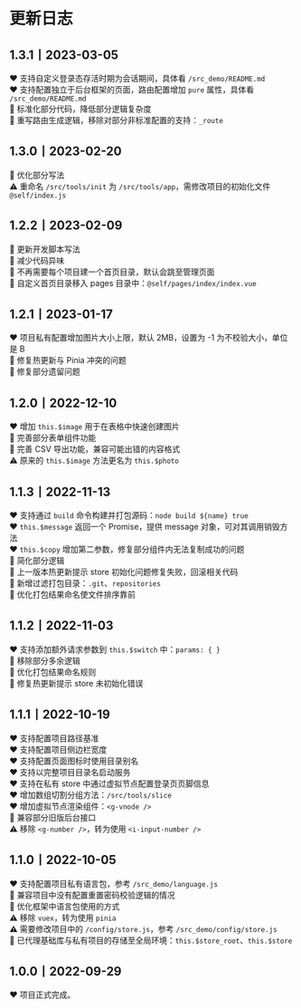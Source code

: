 # 更新日志

## 1.3.1丨2023-03-05

♥️ 支持自定义登录态存活时期为会话期间，具体看 `/src_demo/README.md`  
♥️ 支持配置独立于后台框架的页面，路由配置增加 `pure` 属性，具体看 `/src_demo/README.md`  
🔧 标准化部分代码，降低部分逻辑复杂度  
🔧 重写路由生成逻辑，移除对部分非标准配置的支持：`_route`  

## 1.3.0丨2023-02-20

🔧 优化部分写法  
⚠️ 重命名 `/src/tools/init` 为 `/src/tools/app`，需修改项目的初始化文件 `@self/index.js`  

## 1.2.2丨2023-02-09

🔧 更新开发脚本写法  
🔧 减少代码异味  
🔧 不再需要每个项目建一个首页目录，默认会跳至管理页面  
🔧 自定义首页目录移入 pages 目录中：`@self/pages/index/index.vue`  

## 1.2.1丨2023-01-17

♥️ 项目私有配置增加图片大小上限，默认 2MB，设置为 -1 为不校验大小，单位是 B  
🔧 修复热更新与 Pinia 冲突的问题  
🔧 修复部分遗留问题  

## 1.2.0丨2022-12-10

♥️ 增加 `this.$image` 用于在表格中快速创建图片  
🔧 完善部分表单组件功能  
🔧 完善 CSV 导出功能，兼容可能出错的内容格式  
⚠️ 原来的 `this.$image` 方法更名为 `this.$photo`  

## 1.1.3丨2022-11-13

♥️ 支持通过 `build` 命令构建并打包源码：`node build ${name} true`  
♥️ `this.$message` 返回一个 Promise，提供 message 对象，可对其调用销毁方法  
♥️ `this.$copy` 增加第二参数，修复部分组件内无法复制成功的问题  
🔧 简化部分逻辑  
🔧 上一版本热更新提示 store 初始化问题修复失败，回滚相关代码  
🔧 新增过滤打包目录：`.git`、`repositories`  
🔧 优化打包结果命名使文件排序靠前  

## 1.1.2丨2022-11-03

♥️ 支持添加额外请求参数到 `this.$switch` 中：`params: { }`  
🔧 移除部分多余逻辑  
🔧 优化打包结果命名规则  
🔧 修复热更新提示 store 未初始化错误  

## 1.1.1丨2022-10-19

♥️ 支持配置项目路径基准  
♥️ 支持配置项目侧边栏宽度  
♥️ 支持配置页面图标时使用目录别名  
♥️ 支持以完整项目目录名启动服务  
♥️ 支持在私有 store 中通过虚拟节点配置登录页页脚信息  
♥️ 增加数组切割分组方法：`/src/tools/slice`  
♥️ 增加虚拟节点渲染组件：`<g-vnode />`  
🔧 兼容部分旧版后台接口  
⚠️ 移除 `<g-number />`，转为使用 `<i-input-number />`

## 1.1.0丨2022-10-05

♥️ 支持配置项目私有语言包，参考 `/src_demo/language.js`  
🔧 兼容项目中没有配置重置密码校验逻辑的情况  
🔧 优化框架中语言包使用的方式  
⚠️ 移除 `vuex`，转为使用 `pinia`  
⚠️ 需要修改项目中的 `/config/store.js`，参考 `/src_demo/config/store.js`  
🔧 已代理基础库与私有项目的存储至全局环境：`this.$store_root`、`this.$store`  

## 1.0.0丨2022-09-29

♥️ 项目正式完成。
